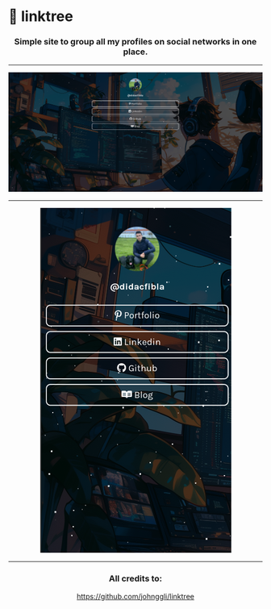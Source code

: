 # 🌲 linktree

<div style="text-align: center;"> 

### Simple site to group all my profiles on social networks in one place.

---
  
![example pc](example/pc.png)  

---
  
![example smartphone](example/smartphone.png)

---
### All credits to:
https://github.com/johnggli/linktree

</div>